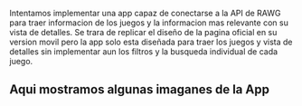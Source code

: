 Intentamos implementar una app capaz de conectarse a la API de RAWG para traer informacion de los juegos y la informacion mas relevante con su vista de detalles. Se trara de replicar el diseño de la pagina oficial en su version movil pero la app solo esta diseñada para traer los juegos y vista de detalles sin implementar aun los filtros y la busqueda individual de cada juego.

## Aqui mostramos algunas imaganes de la App
